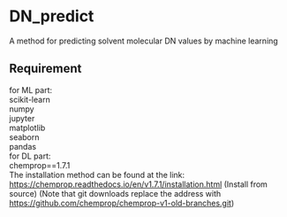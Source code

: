 # DN_predict
A method for predicting solvent molecular DN values by machine learning

## Requirement
for ML part:  
  scikit-learn  
  numpy  
  jupyter  
  matplotlib  
  seaborn  
  pandas  
for DL part:  
  chemprop==1.7.1  
  The installation method can be found at the link:  
  https://chemprop.readthedocs.io/en/v1.7.1/installation.html (Install from source)
  (Note that git downloads replace the address with https://github.com/chemprop/chemprop-v1-old-branches.git)
